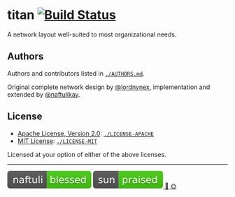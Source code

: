 # titan [![Build Status][travis.svg]][travis]

A network layout well-suited to most organizational needs.

## Authors

Authors and contributors listed in [`./AUTHORS.md`][authors].

Original complete network design by [@lordnynex][lordnynex], implementation and extended by [@naftulikay][naftulikay].

## License

 * [Apache License, Version 2.0][license-apache]: [`./LICENSE-APACHE`][license-apache-local]
 * [MIT License][license-mit]: [`./LICENSE-MIT`][license-mit-local]


Licensed at your option of either of the above licenses.

---

![Blessed Status][blessed.svg] [![Sun Status][sun.svg] :raised_hands: :sun_with_face:][sun]

 [travis]: https://travis-ci.org/naftulikay/titan
 [travis.svg]: https://travis-ci.org/naftulikay/titan.svg
 [blessed.svg]: site/naftuli-blessed.svg
 [sun]: https://imgur.com/a/xjLKd
 [sun.svg]: site/sun-praised.svg
 [lordnynex]: https://github.com/lordnynex
 [naftulikay]: https://github.com/naftulikay
 [license-mit]: https://opensource.org/licenses/MIT
 [license-mit-local]: LICENSE-MIT
 [license-apache]: https://www.apache.org/licenses/LICENSE-2.0
 [license-apache-local]: LICENSE-APACHE
 [authors]: AUTHORS.md
